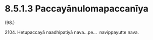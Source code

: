 # 8.5.1.3 Paccayānulomapaccanīya

(98.)

2104\. Hetupaccayā naadhipatiyā nava…pe…  navippayutte nava.
